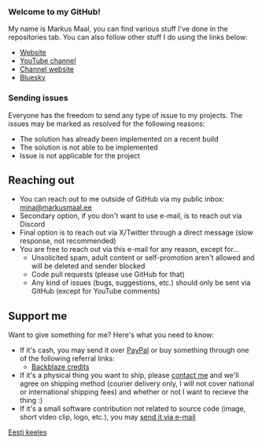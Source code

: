 ### Welcome to my GitHub!
My name is Markus Maal, you can find various stuff I've done in the repositories tab. You can also follow other stuff I do using the links below:

* [Website](https://markusmaal.ee)
* [YouTube channel](https://www.youtube.com/@MarkusTegelane)
* [Channel website](https://markustegelane.eu)
* [Bluesky](https://markustegelane.bsky.social)

### Sending issues
Everyone has the freedom to send any type of issue to my projects. The issues may be marked as resolved for the following reasons:
* The solution has already been implemented on a recent build
* The solution is not able to be implemented
* Issue is not applicable for the project

## Reaching out
* You can reach out to me outside of GitHub via my public inbox: [mina@markusmaal.ee](mailto:mina@markusmaal.ee)
* Secondary option, if you don't want to use e-mail, is to reach out via Discord
* Final option is to reach out via X/Twitter through a direct message (slow response, not recommended)
* You are free to reach out via this e-mail for any reason, except for...
  * Unsolicited spam, adult content or self-promotion aren't allowed and will be deleted and sender blocked
  * Code pull requests (please use GitHub for that)
  * Any kind of issues (bugs, suggestions, etc.) should only be sent via GitHub (except for YouTube comments)

## Support me
Want to give something for me? Here's what you need to know:
* If it's cash, you may send it over [PayPal](https://paypal.me/mmaal2001) or buy something through one of the following referral links:
  * [Backblaze credits](https://secure.backblaze.com/r/03gglc)
* If it's a physical thing you want to ship, please [contact me](mailto:mina@markusmaal.ee) and we'll agree on shipping method (courier delivery only, I will not cover national or international shipping fees) and whether or not I want to recieve the thing :)
* If it's a small software contribution not related to source code (image, short video clip, logo, etc.), you may [send it via e-mail](mailto:mina@markusmaal.ee)

[Eesti keeles](https://github.com/MarkusMaal/MarkusMaal/blob/main/README.et.md)
<!--
**MarkusMaal/MarkusMaal** is a ✨ _special_ ✨ repository because its `README.md` (this file) appears on your GitHub profile.

Here are some ideas to get you started:

- 🔭 I’m currently working on ...
- 🌱 I’m currently learning ...
- 👯 I’m looking to collaborate on ...
- 🤔 I’m looking for help with ...
- 💬 Ask me about ...
- 📫 How to reach me: ...
- 😄 Pronouns: ...
- ⚡ Fun fact: ...
-->
